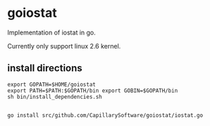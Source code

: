 goiostat
========

Implementation of iostat in go. 

Currently only support linux 2.6 kernel.

<h2>install directions</h2>
<pre><code>export GOPATH=$HOME/goiostat
export PATH=$PATH:$GOPATH/bin export GOBIN=$GOPATH/bin
sh bin/install_dependencies.sh

go install src/github.com/CapillarySoftware/goiostat/iostat.go
</code></pre>
